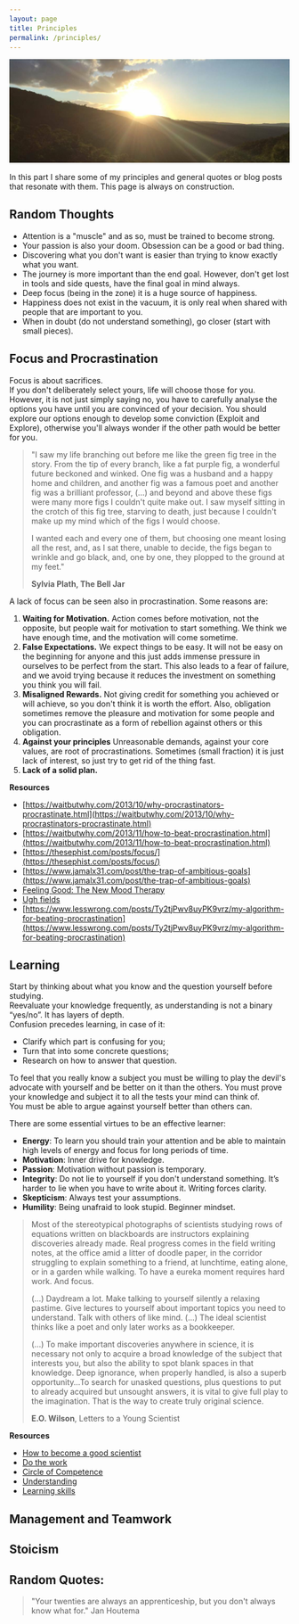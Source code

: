 ```yaml
---
layout: page
title: Principles
permalink: /principles/
---
```

<img src="../images/mine.jpg">

In this part I share some of my principles and general quotes or blog posts that resonate with them.
This page is always on construction.

## Random Thoughts
- Attention is a "muscle" and as so, must be trained to become strong.
- Your passion is also your doom. Obsession can be a good or bad thing.
- Discovering what you don't want is easier than trying to know exactly what you want.
- The journey is more important than the end goal. However, don't get lost in tools and side quests, have the final goal in mind always.
- Deep focus (being in the zone) it is a huge source of happiness.
- Happiness does not exist in the vacuum, it is only real when shared with people that are important to you.
- When in doubt (do not understand something), go closer (start with small pieces).

## Focus and Procrastination

Focus is about sacrifices. \
If you don't deliberately select yours, life will choose those for you.
However, it is not just simply saying no, you have to carefully analyse the options you have until you are convinced of 
your decision.
You should explore our options enough to develop some conviction (Exploit and Explore), otherwise 
you'll always wonder if the other path would be better for you.

> "I saw my life branching out before me like the green fig tree in the story.
> From the tip of every branch, like a fat purple fig, a wonderful future beckoned and winked. 
> One fig was a husband and a happy home and children, and another fig was a famous poet and another fig was a 
> brilliant professor, (...) and beyond and above these figs were many more figs 
> I couldn't quite make out. I saw myself sitting in the crotch of this fig tree, 
> starving to death, just because I couldn't make up my mind which of the figs I would choose. 
> 
> I wanted each and every one of them, but choosing one meant losing all the rest, and, as I sat there, 
> unable to decide, the figs began to wrinkle and go black, and, one by one, 
> they plopped to the ground at my feet." 
> 
> **Sylvia Plath, The Bell Jar**

A lack of focus can be seen also in procrastination. Some reasons are:

1. **Waiting for Motivation.** Action comes before motivation, not the opposite, but people wait for motivation to start
   something. We think we have enough time, and the motivation will come sometime.
2. **False Expectations.** We expect things to be easy. 
   It will not be easy on the beginning for anyone and this just adds immense pressure in ourselves to be perfect from the start. 
   This also leads to a fear of failure, and we avoid trying because it reduces the investment on something you think you will fail.
3. **Misaligned Rewards.** Not giving credit for something you achieved or will achieve, so you don't think it is worth 
   the effort. Also, obligation sometimes remove the pleasure and motivation for some people and you can procrastinate
   as a form of rebellion against others or this obligation.
4. **Against your principles** Unreasonable demands, against your core values, are root of procrastinations. 
   Sometimes (small fraction) it is just lack of interest, so just try to get rid of the thing fast.
5. **Lack of a solid plan.**

**Resources**
- [https://waitbutwhy.com/2013/10/why-procrastinators-procrastinate.html](https://waitbutwhy.com/2013/10/why-procrastinators-procrastinate.html)
- [https://waitbutwhy.com/2013/11/how-to-beat-procrastination.html](https://waitbutwhy.com/2013/11/how-to-beat-procrastination.html)
- [https://thesephist.com/posts/focus/](https://thesephist.com/posts/focus/)
- [https://www.jamalx31.com/post/the-trap-of-ambitious-goals](https://www.jamalx31.com/post/the-trap-of-ambitious-goals)
- [Feeling Good: The New Mood Therapy](https://www.amazon.com/Feeling-Good-New-Mood-Therapy/dp/0380810336)
- [Ugh fields](https://medium.com/@robertwiblin/ugh-fields-or-why-you-can-t-even-bear-to-think-about-that-task-5941837dac62)
- [https://www.lesswrong.com/posts/Ty2tjPwv8uyPK9vrz/my-algorithm-for-beating-procrastination](https://www.lesswrong.com/posts/Ty2tjPwv8uyPK9vrz/my-algorithm-for-beating-procrastination)

## Learning

Start by thinking about what you know and the question yourself before studying. \
Reevaluate your knowledge frequently, as understanding is not a binary “yes/no”. It has layers of depth. \
Confusion precedes learning, in case of it: 
- Clarify which part is confusing for you;
- Turn that into some concrete questions;
- Research on how to answer that question.

To feel that you really know a subject you must be willing to play the devil's advocate with yourself and be better
on it than the others. You must prove your knowledge and subject it to all the tests your mind can think of. \
You must be able to argue against yourself better than others can.

There are some essential virtues to be an effective learner:
- **Energy**: To learn you should train your attention and be able to maintain high levels of energy and focus for long periods of time.
- **Motivation**: Inner drive for knowledge.
- **Passion**: Motivation without passion is temporary.
- **Integrity**: Do not lie to yourself if you don't understand something. It’s harder to lie when you have to write about it. Writing forces clarity.
- **Skepticism**: Always test your assumptions.
- **Humility**: Being unafraid to look stupid. Beginner mindset.

> Most of the stereotypical photographs of scientists studying rows of equations written on 
> blackboards are instructors explaining discoveries already made. Real progress comes in 
> the field writing notes, at the office amid a litter of doodle paper, in the corridor 
> struggling to explain something to a friend, at lunchtime, eating alone, or in a garden 
> while walking. To have a eureka moment requires hard work. And focus.
> 
> (...) Daydream a lot. Make talking to yourself silently a relaxing pastime. 
> Give lectures to yourself about important topics you need to understand. 
> Talk with others of like mind. (...)
> The ideal scientist thinks like a poet and only later works as a bookkeeper.
> 
> (...) To make important discoveries anywhere in science, it is necessary not only to acquire a broad 
> knowledge of the subject that interests you, but also the ability to spot blank spaces in that knowledge. 
> Deep ignorance, when properly handled, is also a superb opportunity…To search for unasked questions, 
> plus questions to put to already acquired but unsought answers, it is vital to give full play to the imagination. 
> That is the way to create truly original science.
> 
> **E.O. Wilson**, Letters to a Young Scientist

**Resources**
- [How to become a good scientist](https://fs.blog/2015/12/e-o-wilson-how-science-works/)
- [Do the work](https://fs.blog/2013/04/the-work-required-to-have-an-opinion/)
- [Circle of Competence](https://fs.blog/2013/12/circle-of-competence/)
- [Understanding](https://nabeelqu.co/understanding)
- [Learning skills](https://jvns.ca/blog/2018/09/01/learning-skills-you-can-practice/)

## Management and Teamwork

## Stoicism

## Random Quotes:

> "Your twenties are always an apprenticeship, but you don't always know what for." 
> Jan Houtema


